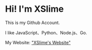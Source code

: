 # Hi! I'm XSlime
This is my Github Account.

I like JavaScript、Python、Node.js、Go.

My Website: ["XSlime's Website"](im.xslimenb.eu.org)
